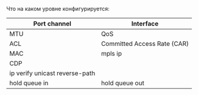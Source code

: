 Что на каком уровне конфигурируется:  

| Port channel                      | Interface                     |
|-----------------------------------|-------------------------------|
| MTU                               | QoS                           |
| ACL                               | Committed Access Rate (CAR)   |
| MAC                               | mpls ip                       |
| CDP                               |                               |
| ip verify unicast reverse-path    |                               |
| hold queue in                     | hold queue out                |